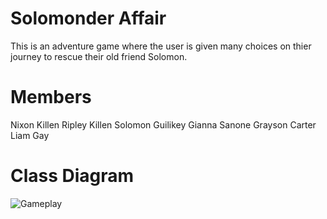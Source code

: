 # Solomonder Affair
This is an adventure game where the user is given many choices on thier journey to rescue their old friend Solomon. 
# Members
Nixon Killen
Ripley Killen
Solomon Guilikey
Gianna Sanone
Grayson Carter
Liam Gay
# Class Diagram
![Gameplay](%3CmxGraphModel%3E%3Croot%3E%3CmxCell%20id%3D%220%22%2F%3E%3CmxCell%20id%3D%221%22%20parent%3D%220%22%2F%3E%3CmxCell%20id%3D%222%22%20value%3D%22%22%20style%3D%22endArrow%3Dopen%3Bshadow%3D0%3BstrokeWidth%3D1%3Brounded%3D0%3BendFill%3D1%3BedgeStyle%3DelbowEdgeStyle%3Belbow%3Dvertical%3B%22%20edge%3D%221%22%20parent%3D%221%22%3E%3CmxGeometry%20x%3D%220.5%22%20y%3D%2241%22%20relative%3D%221%22%20as%3D%22geometry%22%3E%3CmxPoint%20x%3D%22390%22%20y%3D%22100%22%20as%3D%22sourcePoint%22%2F%3E%3CmxPoint%20x%3D%22390%22%20y%3D%22118%22%20as%3D%22targetPoint%22%2F%3E%3CmxPoint%20x%3D%22-40%22%20y%3D%2232%22%20as%3D%22offset%22%2F%3E%3CArray%20as%3D%22points%22%3E%3CmxPoint%20x%3D%22380%22%20y%3D%22220%22%2F%3E%3C%2FArray%3E%3C%2FmxGeometry%3E%3C%2FmxCell%3E%3C%2Froot%3E%3C%2FmxGraphModel%3E)

